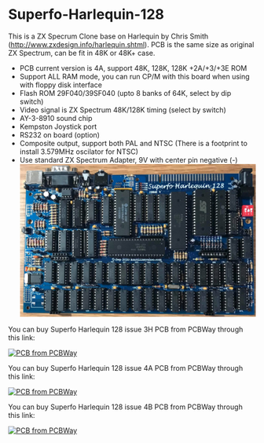 # Superfo-Harlequin-128
This is a ZX Specrum Clone base on Harlequin by Chris Smith (http://www.zxdesign.info/harlequin.shtml).
PCB is the same size as original ZX Spectrum, can be fit in 48K or 48K+ case.

- PCB current version is 4A, support 48K, 128K, 128K +2A/+3/+3E ROM
- Support ALL RAM mode, you can run CP/M with this board when using with floppy disk interface
- Flash ROM 29F040/39SF040 (upto 8 banks of 64K, select by dip switch)
- Video signal is ZX Spectrum 48K/128K timing (select by switch)
- AY-3-8910 sound chip
- Kempston Joystick port
- RS232 on board (option)
- Composite output, support both PAL and NTSC (There is a footprint to install 3.579MHz oscilator for NTSC)
- Use standard ZX Spectrum Adapter, 9V with center pin negative (-) 
![Board](https://github.com/DonSuperfo/Superfo-Harlequin-128/blob/main/Issue%204A/HARLEQUIN%20128%20Issue%204A.jpg)

You can buy Superfo Harlequin 128 issue 3H PCB from PCBWay through this link:

<a href="https://www.pcbway.com/project/shareproject/Superfo_Harlequin_128_Issue_3H.html"><img src="https://www.pcbway.com/project/img/images/frompcbway-1220.png" alt="PCB from PCBWay" /></a>

You can buy Superfo Harlequin 128 issue 4A PCB from PCBWay through this link:

<a href="https://www.pcbway.com/project/shareproject/Superfo_Harlequin_128_Issue_4A_402143c0.html"><img src="https://www.pcbway.com/project/img/images/frompcbway-1220.png" alt="PCB from PCBWay" /></a>

You can buy Superfo Harlequin 128 issue 4B PCB from PCBWay through this link:

<a href="https://www.pcbway.com/project/shareproject/Superfo_Harlequin_128_Issue_4B_923ea18a.html"><img src="https://www.pcbway.com/project/img/images/frompcbway-1220.png" alt="PCB from PCBWay" /></a>
